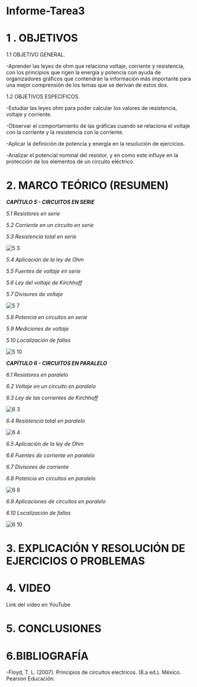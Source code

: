 # Informe-Tarea3

# 1 . OBJETIVOS

1.1 OBJETIVO GENERAL.

-Aprender las leyes de ohm que relaciona voltaje, corriente y resistencia, con los principios que rigen la energía y potencia con ayuda de organizadores gráficos que contendrán la información más importante para una mejor comprensión de los temas que se derivan de estos dos.

1.2 OBJETIVOS ESPECÍFICOS.

-Estudiar las leyes ohm para poder calcular los valores de resistencia, voltaje y corriente.

-Observar el comportamiento de las gráficas cuando se relaciona el voltaje con la corriente y la resistencia con la corriente.

-Aplicar la definición de potencia y energía en la resolución de ejercicios.

-Analizar el potencial nominal del resistor, y en como este influye en la protección de los elementos de un circuito eléctrico.

# 2. MARCO TEÓRICO (RESUMEN)

***CAPÍTULO 5 - CIRCUITOS EN SERIE***

*5.1 Resistores en serie*

*5.2 Corriente en un circuito en serie*

*5.3 Resistencia total en serie*

![5 3](https://user-images.githubusercontent.com/116774906/203322281-ec090fc5-fd63-4b25-86ae-bbacca26e16a.jpg)

*5.4 Aplicación de la ley de Ohm*

*5.5 Fuentes de voltaje en serie*

*5.6 Ley del voltaje de Kirchhoff*

*5.7 Divisores de voltaje*

![5 7](https://user-images.githubusercontent.com/116774906/203322344-039b52c6-d0a2-479f-84e6-4839c25c8655.jpg)

*5.8 Potencia en circuitos en serie*

*5.9 Mediciones de voltaje*

*5.10 Localización de fallas*

![5 10](https://user-images.githubusercontent.com/116774906/203322425-a55a841a-298b-4ac7-b4bc-b91754b1491e.jpg)


***CAPÍTULO 6 - CIRCUITOS EN PARALELO***

*6.1 Resistores en paralelo*

*6.2 Voltaje en un circuito en paralelo*

*6.3 Ley de las corrientes de Kirchhoff*

![6 3](https://user-images.githubusercontent.com/116774906/203323079-acceb384-932b-46cb-9fa0-547ad0be370c.jpg)

*6.4 Resistencia total en paralelo*

![6 4](https://user-images.githubusercontent.com/116774906/203323109-9336f7f9-8b5b-420b-9e30-9a43aaa09436.jpg)

*6.5 Aplicación de la ley de Ohm*

*6.6 Fuentes de corriente en paralelo*

*6.7 Divisores de corriente*

*6.8 Potencia en circuitos en paralelo*

![6 8](https://user-images.githubusercontent.com/116774906/203323161-cd08a48d-04f7-469f-9718-6e7e4642e13b.jpg)

*6.9 Aplicaciones de circuitos en paralelo*

*6.10 Localización de fallas*

![6 10](https://user-images.githubusercontent.com/116774906/203323189-7306a709-7d29-4f12-9a60-0ad56f61bf37.jpg)

# 3. EXPLICACIÓN Y RESOLUCIÓN DE EJERCICIOS O PROBLEMAS


# 4. VIDEO

Link del video en YouTube



# 5. CONCLUSIONES

# 6.BIBLIOGRAFÍA

-Floyd, T. L. (2007). Principios de circuitos electricos. (8.a ed.). México. Pearson Educación.
